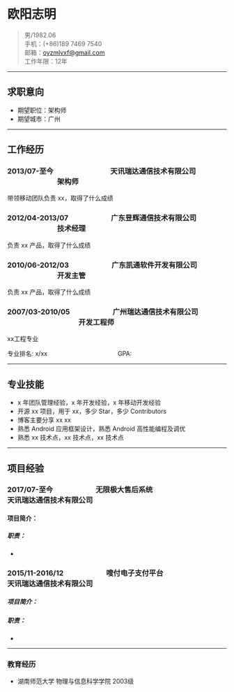 # 欧阳志明

> 男/1982.06     
> 手机：(+86)189 7469 7540   
> 邮箱：oyzmlvxf@gmail.com  
> 工作年限：12年      

---

## 求职意向

* 期望职位：架构师      
* 期望城市：广州    

---

## 工作经历

### 2013/07-至今　　　　　　　　天讯瑞达通信技术有限公司	　　　　　　　架构师

带领移动团队负责 xx，取得了什么成绩

### 2012/04-2013/07　　　　　　广东昱辉通信技术有限公司	　　　　　　　技术经理

负责 xx 产品，取得了什么成绩

### 2010/06-2012/03　　　　　　广东凯通软件开发有限公司	　　　　　　　开发主管

负责 xx 产品，取得了什么成绩

### 2007/03-2010/05　　　　　　广州瑞达通信技术有限公司	　　　　　　　　　　开发工程师

xx工程专业

专业排名: x/xx 　　　　　　　　　　　 GPA: 

---

## 专业技能


* x 年团队管理经验，x 年开发经验，x 年移动开发经验
* 开源 xx 项目，用于 xx，多少 Star，多少 Contributors
* 博客主要分享 xx xx
* 熟悉 Android 应用框架设计，熟悉 Android 高性能编程及调优
* 熟悉 xx 技术点，xx 技术点，xx 技术点

---

## 项目经验

### 2017/07-至今　　　　　　无限极大售后系统　　　　　　　　　　 天讯瑞达通信技术有限公司

#### 项目简介：



##### 职责：

* 

### 2015/11-2016/12　　　　　　嗖付电子支付平台　　　　　　　　　　 天讯瑞达通信技术有限公司

##### 项目简介：



##### 职责：

* 

---

### 教育经历

* 湖南师范大学                        物理与信息科学学院       2003级

